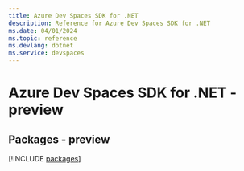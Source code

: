```yaml
---
title: Azure Dev Spaces SDK for .NET
description: Reference for Azure Dev Spaces SDK for .NET
ms.date: 04/01/2024
ms.topic: reference
ms.devlang: dotnet
ms.service: devspaces
---
```

# Azure Dev Spaces SDK for .NET - preview
## Packages - preview
[!INCLUDE [packages](dev-spaces-index.md)]